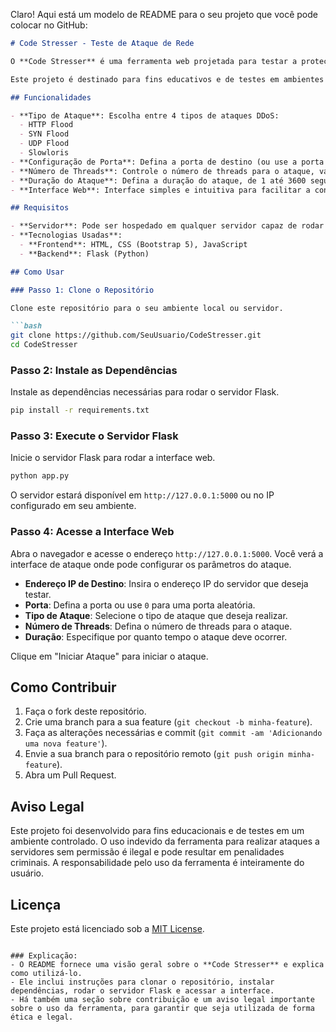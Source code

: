 Claro! Aqui está um modelo de README para o seu projeto que você pode colocar no GitHub:

```markdown
# Code Stresser - Teste de Ataque de Rede

O **Code Stresser** é uma ferramenta web projetada para testar a proteção de servidores contra ataques DDoS (Distributed Denial of Service). Ela permite simular diferentes tipos de ataques, como HTTP Flood, SYN Flood, UDP Flood e Slowloris, para verificar a resistência de sistemas de rede e a eficácia de defesas Anti-DDoS.

Este projeto é destinado para fins educativos e de testes em ambientes controlados, como servidores próprios ou ambientes isolados. Não use esta ferramenta em redes de terceiros sem autorização expressa, pois isso pode ser ilegal.

## Funcionalidades

- **Tipo de Ataque**: Escolha entre 4 tipos de ataques DDoS:
  - HTTP Flood
  - SYN Flood
  - UDP Flood
  - Slowloris
- **Configuração de Porta**: Defina a porta de destino (ou use a porta aleatória definindo `0`).
- **Número de Threads**: Controle o número de threads para o ataque, variando entre 1 e 1000.
- **Duração do Ataque**: Defina a duração do ataque, de 1 até 3600 segundos.
- **Interface Web**: Interface simples e intuitiva para facilitar a configuração e execução dos testes de ataque.

## Requisitos

- **Servidor**: Pode ser hospedado em qualquer servidor capaz de rodar Flask.
- **Tecnologias Usadas**:
  - **Frontend**: HTML, CSS (Bootstrap 5), JavaScript
  - **Backend**: Flask (Python)

## Como Usar

### Passo 1: Clone o Repositório

Clone este repositório para o seu ambiente local ou servidor.

```bash
git clone https://github.com/SeuUsuario/CodeStresser.git
cd CodeStresser
```

### Passo 2: Instale as Dependências

Instale as dependências necessárias para rodar o servidor Flask.

```bash
pip install -r requirements.txt
```

### Passo 3: Execute o Servidor Flask

Inicie o servidor Flask para rodar a interface web.

```bash
python app.py
```

O servidor estará disponível em `http://127.0.0.1:5000` ou no IP configurado em seu ambiente.

### Passo 4: Acesse a Interface Web

Abra o navegador e acesse o endereço `http://127.0.0.1:5000`. Você verá a interface de ataque onde pode configurar os parâmetros do ataque.

- **Endereço IP de Destino**: Insira o endereço IP do servidor que deseja testar.
- **Porta**: Defina a porta ou use `0` para uma porta aleatória.
- **Tipo de Ataque**: Selecione o tipo de ataque que deseja realizar.
- **Número de Threads**: Defina o número de threads para o ataque.
- **Duração**: Especifique por quanto tempo o ataque deve ocorrer.

Clique em "Iniciar Ataque" para iniciar o ataque.

## Como Contribuir

1. Faça o fork deste repositório.
2. Crie uma branch para a sua feature (`git checkout -b minha-feature`).
3. Faça as alterações necessárias e commit (`git commit -am 'Adicionando uma nova feature'`).
4. Envie a sua branch para o repositório remoto (`git push origin minha-feature`).
5. Abra um Pull Request.

## Aviso Legal

Este projeto foi desenvolvido para fins educacionais e de testes em um ambiente controlado. O uso indevido da ferramenta para realizar ataques a servidores sem permissão é ilegal e pode resultar em penalidades criminais. A responsabilidade pelo uso da ferramenta é inteiramente do usuário.

## Licença

Este projeto está licenciado sob a [MIT License](LICENSE).
```

### Explicação:
- O README fornece uma visão geral sobre o **Code Stresser** e explica como utilizá-lo.
- Ele inclui instruções para clonar o repositório, instalar dependências, rodar o servidor Flask e acessar a interface.
- Há também uma seção sobre contribuição e um aviso legal importante sobre o uso da ferramenta, para garantir que seja utilizada de forma ética e legal.
